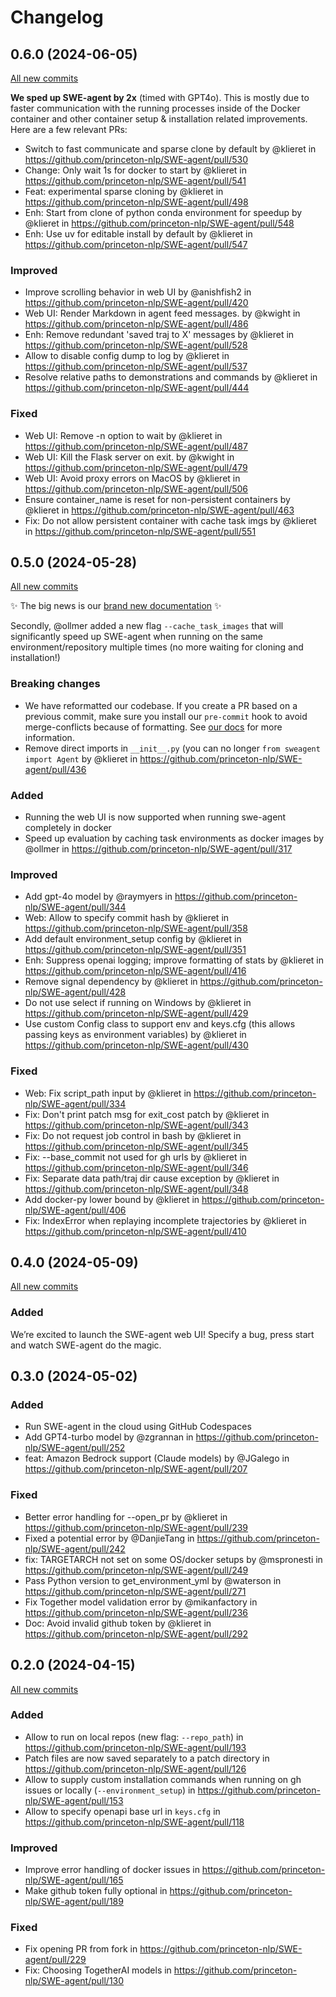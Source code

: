 # Changelog

## 0.6.0 (2024-06-05)

[All new commits](https://github.com/princeton-nlp/SWE-agent/compare/v0.5.0...v0.6.0)

**We sped up SWE-agent by 2x** (timed with GPT4o). This is mostly due to faster communication with the running processes inside of the Docker container and other container setup & installation related improvements. Here are a few relevant PRs:

* Switch to fast communicate and sparse clone by default by @klieret in https://github.com/princeton-nlp/SWE-agent/pull/530
* Change: Only wait 1s for docker to start by @klieret in https://github.com/princeton-nlp/SWE-agent/pull/541
* Feat: experimental sparse cloning by @klieret in https://github.com/princeton-nlp/SWE-agent/pull/498
* Enh: Start from clone of python conda environment for speedup by @klieret in https://github.com/princeton-nlp/SWE-agent/pull/548
* Enh: Use uv for editable install by default by @klieret in https://github.com/princeton-nlp/SWE-agent/pull/547

### Improved

* Improve scrolling behavior in web UI by @anishfish2 in https://github.com/princeton-nlp/SWE-agent/pull/420
* Web UI: Render Markdown in agent feed messages. by @kwight in https://github.com/princeton-nlp/SWE-agent/pull/486
* Enh: Remove redundant 'saved traj to X' messages by @klieret in https://github.com/princeton-nlp/SWE-agent/pull/528
* Allow to disable config dump to log by @klieret in https://github.com/princeton-nlp/SWE-agent/pull/537
* Resolve relative paths to demonstrations and commands by @klieret in https://github.com/princeton-nlp/SWE-agent/pull/444

### Fixed

* Web UI: Remove -n option to wait by @klieret in https://github.com/princeton-nlp/SWE-agent/pull/487
* Web UI: Kill the Flask server on exit. by @kwight in https://github.com/princeton-nlp/SWE-agent/pull/479
* Web UI: Avoid proxy errors on MacOS by @klieret in https://github.com/princeton-nlp/SWE-agent/pull/506
* Ensure container_name is reset for non-persistent containers by @klieret in https://github.com/princeton-nlp/SWE-agent/pull/463
* Fix: Do not allow persistent container with cache task imgs by @klieret in https://github.com/princeton-nlp/SWE-agent/pull/551


## 0.5.0 (2024-05-28)

[All new commits](https://github.com/princeton-nlp/SWE-agent/compare/v0.4.0...v0.5.0)

✨ The big news is our [brand new documentation](https://princeton-nlp.github.io/SWE-agent/) ✨

Secondly, @ollmer added a new flag `--cache_task_images` that will significantly speed up SWE-agent when running on the same environment/repository multiple times (no more waiting for cloning and installation!)

### Breaking changes

* We have reformatted our codebase. If you create a PR based on a previous commit, make sure you install our `pre-commit` hook to avoid merge-conflicts because of formatting. See [our docs](https://princeton-nlp.github.io/SWE-agent/dev/formatting_conflicts/) for more information.
* Remove direct imports in `__init__.py` (you can no longer `from sweagent import Agent` by @klieret in https://github.com/princeton-nlp/SWE-agent/pull/436

### Added

* Running the web UI is now supported when running swe-agent completely in docker
* Speed up evaluation by caching task environments as docker images by @ollmer in https://github.com/princeton-nlp/SWE-agent/pull/317

### Improved

* Add gpt-4o model by @raymyers in https://github.com/princeton-nlp/SWE-agent/pull/344
* Web: Allow to specify commit hash by @klieret in https://github.com/princeton-nlp/SWE-agent/pull/358
* Add default environment_setup config by @klieret in https://github.com/princeton-nlp/SWE-agent/pull/351
* Enh: Suppress openai logging; improve formatting of stats by @klieret in https://github.com/princeton-nlp/SWE-agent/pull/416
* Remove signal dependency by @klieret in https://github.com/princeton-nlp/SWE-agent/pull/428
* Do not use select if running on Windows by @klieret in https://github.com/princeton-nlp/SWE-agent/pull/429
* Use custom Config class to support env and keys.cfg (this allows passing keys as environment variables) by @klieret in https://github.com/princeton-nlp/SWE-agent/pull/430

### Fixed

* Web: Fix script_path input by @klieret in https://github.com/princeton-nlp/SWE-agent/pull/334
* Fix: Don't print patch msg for exit_cost patch by @klieret in https://github.com/princeton-nlp/SWE-agent/pull/343
* Fix: Do not request job control in bash by @klieret in https://github.com/princeton-nlp/SWE-agent/pull/345
* Fix: --base_commit not used for gh urls by @klieret in https://github.com/princeton-nlp/SWE-agent/pull/346
* Fix: Separate data path/traj dir cause exception by @klieret in https://github.com/princeton-nlp/SWE-agent/pull/348
* Add docker-py lower bound by @klieret in https://github.com/princeton-nlp/SWE-agent/pull/406
* Fix: IndexError when replaying incomplete trajectories by @klieret in https://github.com/princeton-nlp/SWE-agent/pull/410


## 0.4.0 (2024-05-09)

[All new commits](https://github.com/princeton-nlp/SWE-agent/compare/v0.3.0...v0.4.0)

### Added

We’re excited to launch the SWE-agent web UI! Specify a bug, press start and watch SWE-agent do the magic.

## 0.3.0 (2024-05-02)

### Added

* Run SWE-agent in the cloud using GitHub Codespaces
* Add GPT4-turbo model by @zgrannan in https://github.com/princeton-nlp/SWE-agent/pull/252
* feat: Amazon Bedrock support (Claude models) by @JGalego in https://github.com/princeton-nlp/SWE-agent/pull/207

### Fixed

* Better error handling for --open_pr by @klieret in https://github.com/princeton-nlp/SWE-agent/pull/239
* Fixed a potential error by @DanjieTang in https://github.com/princeton-nlp/SWE-agent/pull/242
* fix: TARGETARCH not set on some OS/docker setups by @mspronesti in https://github.com/princeton-nlp/SWE-agent/pull/249
* Pass Python version to get_environment_yml by @waterson in https://github.com/princeton-nlp/SWE-agent/pull/271
* Fix Together model validation error by @mikanfactory in https://github.com/princeton-nlp/SWE-agent/pull/236
* Doc: Avoid invalid github token by @klieret in https://github.com/princeton-nlp/SWE-agent/pull/292

## 0.2.0 (2024-04-15)

[All new commits](https://github.com/princeton-nlp/SWE-agent/compare/v0.1.2...v0.2.0)

### Added

* Allow to run on local repos (new flag: `--repo_path`) in https://github.com/princeton-nlp/SWE-agent/pull/193
* Patch files are now saved separately to a patch directory in https://github.com/princeton-nlp/SWE-agent/pull/126
* Allow to supply custom installation commands when running on gh issues or locally (`--environment_setup`) in https://github.com/princeton-nlp/SWE-agent/pull/153
* Allow to specify openapi base url in `keys.cfg` in https://github.com/princeton-nlp/SWE-agent/pull/118

### Improved

* Improve error handling of docker issues in https://github.com/princeton-nlp/SWE-agent/pull/165
* Make github token fully optional in https://github.com/princeton-nlp/SWE-agent/pull/189

### Fixed

* Fix opening PR from fork in https://github.com/princeton-nlp/SWE-agent/pull/229
* Fix: Choosing TogetherAI models in https://github.com/princeton-nlp/SWE-agent/pull/130
